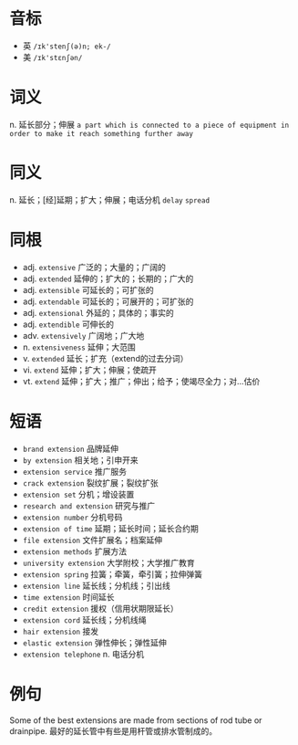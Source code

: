 # 音标

- 英 `/ɪk'stenʃ(ə)n; ek-/`
- 美 `/ɪk'stɛnʃən/`

# 词义

n. 延长部分；伸展
`a part which is connected to a piece of equipment in order to make it reach something further away`

# 同义

n. 延长；[经]延期；扩大；伸展；电话分机
`delay` `spread`

# 同根

- adj. `extensive` 广泛的；大量的；广阔的
- adj. `extended` 延伸的；扩大的；长期的；广大的
- adj. `extensible` 可延长的；可扩张的
- adj. `extendable` 可延长的；可展开的；可扩张的
- adj. `extensional` 外延的；具体的；事实的
- adj. `extendible` 可伸长的
- adv. `extensively` 广阔地；广大地
- n. `extensiveness` 延伸；大范围
- v. `extended` 延长；扩充（extend的过去分词）
- vi. `extend` 延伸；扩大；伸展；使疏开
- vt. `extend` 延伸；扩大；推广；伸出；给予；使竭尽全力；对…估价

# 短语

- `brand extension` 品牌延伸
- `by extension` 相关地；引申开来
- `extension service` 推广服务
- `crack extension` 裂纹扩展；裂纹扩张
- `extension set` 分机；增设装置
- `research and extension` 研究与推广
- `extension number` 分机号码
- `extension of time` 延期；延长时间；延长合约期
- `file extension` 文件扩展名；档案延伸
- `extension methods` 扩展方法
- `university extension` 大学附校；大学推广教育
- `extension spring` 拉簧；牵簧，牵引簧；拉伸弹簧
- `extension line` 延长线；分机线；引出线
- `time extension` 时间延长
- `credit extension` 援权（信用状期限延长）
- `extension cord` 延长线；分机线绳
- `hair extension` 接发
- `elastic extension` 弹性伸长；弹性延伸
- `extension telephone` n. 电话分机

# 例句

Some of the best extensions are made from sections of rod tube or drainpipe.
最好的延长管中有些是用杆管或排水管制成的。


